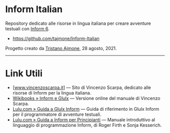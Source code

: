 # Inform Italian

Repository dedicato alle risorse in lingua italiana per creare avventure testuali con [Inform 6].

- https://github.com/tajmone/Inform-Italian

Progetto creato da [Tristano Ajmone], 28 agosto, 2021.

-----

# Link Utili

- [www.vincenzoscarpa.it] — Sito di Vincenzo Scarpa, dedicato alle risorse di Inform per la lingua italiana.
- [Wikibooks » Inform e Glulx] — Versione online del manuale di Vincenzo Scarpa.
- [Lulu.com » Guida a Glulx Inform] — Guida di riferimento in Glulx Inform per il programmatore di avventure testuali.
- [Lulu.com » Guida a Inform per Principianti] — Manuale introduttivo al linguaggio di programmazione Inform, di Roger Firth e Sonja Kesserich.


<!-----------------------------------------------------------------------------
                               LINK REFERENZIALI
------------------------------------------------------------------------------>

[Inform 6]: https://inform-fiction.org "Sito ufficiale di Inform 6"

<!-- risorse italiane -->

[www.vincenzoscarpa.it]: https://www.vincenzoscarpa.it/inform/manuale/index.html
[Wikibooks » Inform e Glulx]: https://it.wikibooks.org/wiki/Inform_e_Glulx
[Lulu.com » Guida a Glulx Inform]: https://www.lulu.com/shop/autori-vari/guida-a-glulx-inform/ebook/product-17491686.html
[Lulu.com » Guida a Inform per Principianti]: https://www.lulu.com/shop/autori-vari/guida-a-inform-per-principianti/ebook/product-17551755.htm

<!-- persone -->

[Tristano Ajmone]: https://github.com/tajmone "Vedi il profilo GitHub di Tristano Ajmone"

<!-- EOF -->
